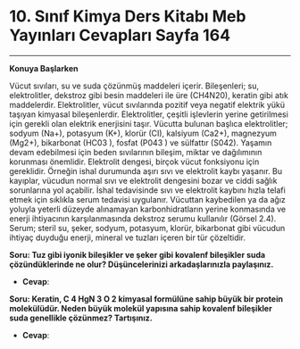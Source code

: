 # 10. Sınıf Kimya Ders Kitabı Meb Yayınları Cevapları Sayfa 164

---

**Konuya Başlarken**

Vücut sıvıları, su ve suda çözünmüş maddeleri içerir. Bileşenleri; su, elektrolitler, dekstroz gibi besin maddeleri ile üre (CH4N20), keratin gibi atık maddelerdir. Elektrolitler, vücut sıvılarında pozitif veya negatif elektrik yükü taşıyan kimyasal bileşenlerdir. Elektrolitler, çeşitli işlevlerin yerine getirilmesi için gerekli olan elektrik enerjisini taşır. Vücutta bulunan başlıca elektrolitler; sodyum (Na+), potasyum (K+), klorür (CI), kalsiyum (Ca2+), magnezyum (Mg2+), bikarbonat (HC03 ), fosfat (P043 ) ve sülfattır (S042). Yaşamın devam edebilmesi için beden sıvılarının bileşim, miktar ve dağılımının korunması önemlidir. Elektrolit dengesi, birçok vücut fonksiyonu için gereklidir. Örneğin ishal durumunda aşırı sıvı ve elektrolit kaybı yaşanır. Bu kayıplar, vücudun normal sıvı ve elektrolit dengesini bozar ve ciddi sağlık sorunlarına yol açabilir. İshal tedavisinde sıvı ve elektrolit kaybını hızla telafi etmek için sıklıkla serum tedavisi uygulanır. Vücuttan kaybedilen ya da ağız yoluyla yeterli düzeyde alınamayan karbonhidratların yerine konmasında ve enerji ihtiyacının karşılanmasında dekstroz serumu kullanılır (Görsel 2.4). Serum; steril su, şeker, sodyum, potasyum, klorür, bikarbonat gibi vücudun ihtiyaç duyduğu enerji, mineral ve tuzları içeren bir tür çözeltidir.

**Soru: Tuz gibi iyonik bileşikler ve şeker gibi kovalenf bileşikler suda çözündüklerinde ne olur? Düşüncelerinizi arkadaşlarınızla paylaşınız.**

-   **Cevap**:

**Soru: Keratin, C 4 HgN 3 O 2 kimyasal formülüne sahip büyük bir protein molekülüdür. Neden büyük molekül yapısına sahip kovalenf bileşikler suda genellikle çözünmez? Tartışınız.**

-   **Cevap**: